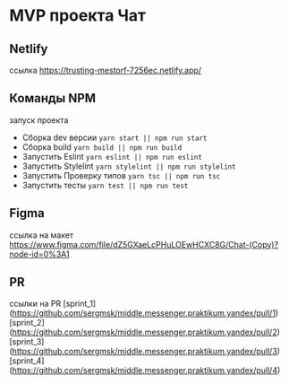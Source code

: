 # MVP проекта Чат

## Netlify
ссылка
https://trusting-mestorf-7256ec.netlify.app/

## Команды NPM
запуск проекта
- Сборка dev версии `yarn start || npm run start` 
- Сборка build `yarn build || npm run build`
- Запустить Eslint `yarn eslint || npm run eslint`
- Запустить Stylelint `yarn stylelint || npm run stylelint`
- Запустить Проверку типов `yarn tsc || npm run tsc`
- Запустить тесты `yarn test || npm run test`

## Figma
ссылка на макет
https://www.figma.com/file/dZ5GXaeLcPHuLOEwHCXC8G/Chat-(Copy)?node-id=0%3A1

## PR
ссылки на PR
[sprint_1] (https://github.com/sergmsk/middle.messenger.praktikum.yandex/pull/1)
[sprint_2] (https://github.com/sergmsk/middle.messenger.praktikum.yandex/pull/2)
[sprint_3] (https://github.com/sergmsk/middle.messenger.praktikum.yandex/pull/3)
[sprint_4] (https://github.com/sergmsk/middle.messenger.praktikum.yandex/pull/4)
